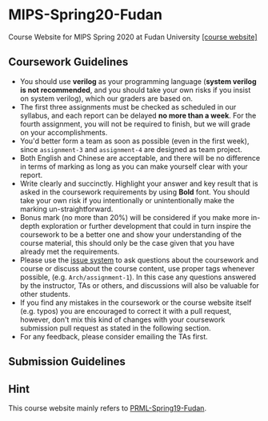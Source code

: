 # MIPS-Spring20-Fudan
Course Website for MIPS Spring 2020 at Fudan University
[[course website]](https://sunfloweraries.github.io/ICS-Spring20-Fudan/Arch/)

## Coursework Guidelines

- You should use **verilog** as your programming language (**system verilog is not recommended**, and you should take your own risks if you insist on system verilog),  which our graders are based on.
- The first three assignments must be checked as scheduled in our syllabus, and each report can be delayed **no more than a week**. For the fourth assignment, you will not be required to finish, but we will grade on your accomplishments. 
- You'd better form a team as soon as possible (even in the first week), since `assignment-3` and `assignment-4` are designed as team project.
- Both English and Chinese are acceptable, and there will be no difference in terms of marking as long as you can make yourself clear with your report.
- Write clearly and succinctly. Highlight your answer and key result that is asked in the coursework requirements by using **Bold** font. You should take your own risk if you intentionally or unintentionally make the marking un-straightforward.
- Bonus mark (no more than 20%) will be considered if you make more in-depth exploration or further development that could in turn inspire the coursework to be a better one and show your understanding of the course material, this should only be the case given that you have already met the requirements.
- Please use the [issue system](https://github.com/SunflowerAries/ICS-Spring20-Fudan/issues) to ask questions about the coursework and course or discuss about the course content, use proper tags whenever possible, (e.g. `Arch/assignment-1`). In this case any questions answered by the instructor, TAs or others, and discussions will also be valuable for other students.
- If you find any mistakes in the coursework or the course website itself (e.g. typos) you are encouraged to correct it with a pull request, however, don't mix this kind of changes with your coursework submission pull request as stated in the following section.
- For any feedback, please consider emailing the TAs first.

## Submission Guidelines



## Hint

This course website mainly refers to [PRML-Spring19-Fudan](https://github.com/ichn-hu/PRML-Spring19-Fudan).